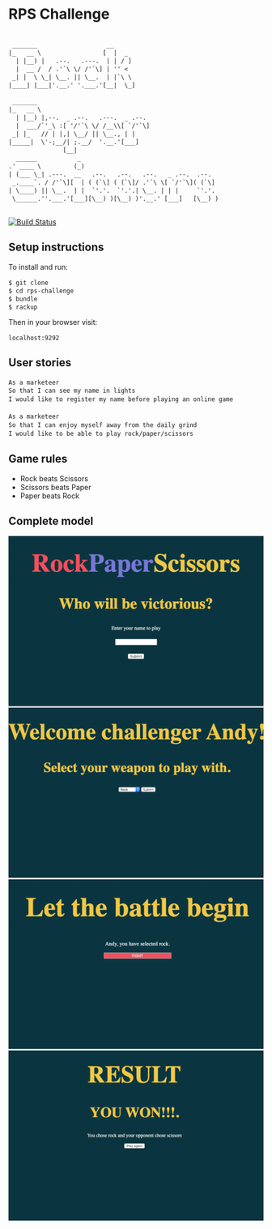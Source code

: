 # RPS Challenge

```

 _______                   __                              
|_   __ \                 [  |  _                          
  | |__) |   .--.   .---.  | | / ]                         
  |  __ /  / .'`\ \/ /'`\] | '' <                          
 _| |  \ \_| \__. || \__.  | |`\ \                         
|____| |___|'.__.' '.___.'[__|  \_]                        
                                                           
 _______                                                   
|_   __ \                                                  
  | |__) |,--.  _ .--.   .---.  _ .--.                     
  |  ___/`'_\ :[ '/'`\ \/ /__\\[ `/'`\]                    
 _| |_   // | |,| \__/ || \__., | |                        
|_____|  \'-;__/| ;.__/  '.__.'[___]                       
               [__|                                        
  ______           _                                       
.' ____ \         (_)                                      
| (___ \_| .---.  __   .--.   .--.   .--.   _ .--.  .--.   
 _.____`. / /'`\][  | ( (`\] ( (`\]/ .'`\ \[ `/'`\]( (`\]  
| \____) || \__.  | |  `'.'.  `'.'.| \__. | | |     `'.'.  
 \______.''.___.'[___][\__) )[\__) )'.__.' [___]   [\__) ) 
                                                           

```
[![Build Status](https://travis-ci.com/jonesandy/rps-challenge.png?branch=master)](https://travis-ci.com/jonesandy/rps-challenge)
## Setup instructions

To install and run:

```
$ git clone
$ cd rps-challenge
$ bundle
$ rackup
```

Then in your browser visit:   
```
localhost:9292
```



## User stories

```sh
As a marketeer
So that I can see my name in lights
I would like to register my name before playing an online game

As a marketeer
So that I can enjoy myself away from the daily grind
I would like to be able to play rock/paper/scissors
```

## Game rules

* Rock beats Scissors
* Scissors beats Paper
* Paper beats Rock

## Complete model

![alt text](https://github.com/jonesandy/learning-goals/blob/master/week3/_imgs/rps-1.png "Input name")    
![alt text](https://github.com/jonesandy/learning-goals/blob/master/week3/_imgs/rps-2.png "Select weapon")    
![alt text](https://github.com/jonesandy/learning-goals/blob/master/week3/_imgs/rps-3.png "Fight")    
![alt text](https://github.com/jonesandy/learning-goals/blob/master/week3/_imgs/rps-4.png "Outcome")    
